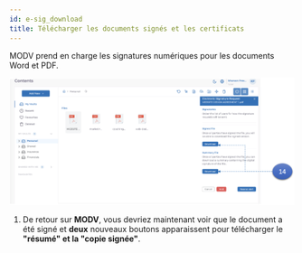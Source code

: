 ```yaml
---
id: e-sig_download
title: Télécharger les documents signés et les certificats
---
```


MODV prend en charge les signatures numériques pour les documents Word et PDF.

![upload](../static/img/sign_perm6.png)

1.  De retour sur **MODV**, vous devriez maintenant voir que le document a été signé et **deux** nouveaux boutons apparaissent pour télécharger le **"résumé" et la "copie signée"**.
